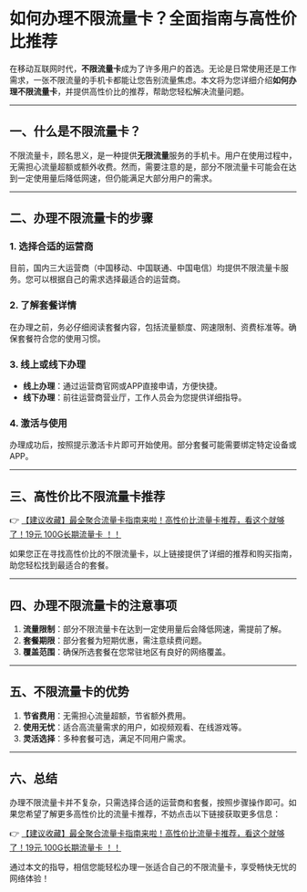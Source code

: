 # 如何办理不限流量卡？全面指南与高性价比推荐

在移动互联网时代，**不限流量卡**成为了许多用户的首选。无论是日常使用还是工作需求，一张不限流量的手机卡都能让您告别流量焦虑。本文将为您详细介绍**如何办理不限流量卡**，并提供高性价比的推荐，帮助您轻松解决流量问题。

---

## 一、什么是不限流量卡？

不限流量卡，顾名思义，是一种提供**无限流量**服务的手机卡。用户在使用过程中，无需担心流量超额或额外收费。然而，需要注意的是，部分不限流量卡可能会在达到一定使用量后降低网速，但仍能满足大部分用户的需求。

---

## 二、办理不限流量卡的步骤

### 1. 选择合适的运营商
目前，国内三大运营商（中国移动、中国联通、中国电信）均提供不限流量卡服务。您可以根据自己的需求选择最适合的运营商。

### 2. 了解套餐详情
在办理之前，务必仔细阅读套餐内容，包括流量额度、网速限制、资费标准等。确保套餐符合您的使用习惯。

### 3. 线上或线下办理
- **线上办理**：通过运营商官网或APP直接申请，方便快捷。
- **线下办理**：前往运营商营业厅，工作人员会为您提供详细指导。

### 4. 激活与使用
办理成功后，按照提示激活卡片即可开始使用。部分套餐可能需要绑定特定设备或APP。

---

## 三、高性价比不限流量卡推荐

👉 [【建议收藏】最全聚合流量卡指南来啦！高性价比流量卡推荐，看这个就够了！19元 100G长期流量卡 ！！](https://bit.ly/Liuliangka)

如果您正在寻找高性价比的不限流量卡，以上链接提供了详细的推荐和购买指南，助您轻松找到最适合的套餐。

---

## 四、办理不限流量卡的注意事项

1. **流量限制**：部分不限流量卡在达到一定使用量后会降低网速，需提前了解。
2. **套餐期限**：部分套餐为短期优惠，需注意续费问题。
3. **覆盖范围**：确保所选套餐在您常驻地区有良好的网络覆盖。

---

## 五、不限流量卡的优势

1. **节省费用**：无需担心流量超额，节省额外费用。
2. **使用无忧**：适合高流量需求的用户，如视频观看、在线游戏等。
3. **灵活选择**：多种套餐可选，满足不同用户需求。

---

## 六、总结

办理不限流量卡并不复杂，只需选择合适的运营商和套餐，按照步骤操作即可。如果您希望了解更多高性价比的流量卡推荐，不妨点击以下链接获取更多信息：

👉 [【建议收藏】最全聚合流量卡指南来啦！高性价比流量卡推荐，看这个就够了！19元 100G长期流量卡 ！！](https://bit.ly/Liuliangka)

通过本文的指导，相信您能轻松办理一张适合自己的不限流量卡，享受畅快无忧的网络体验！